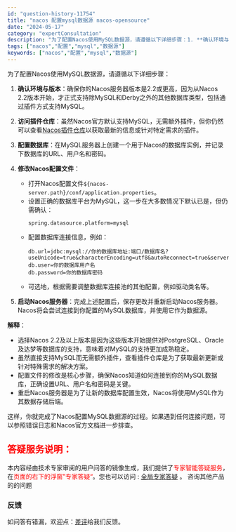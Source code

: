 ```yaml
---
id: "question-history-11754"
title: "nacos 配置mysql数据源 nacos-opensource"
date: "2024-05-17"
category: "expertConsultation"
description: "为了配置Nacos使用MySQL数据源，请遵循以下详细步骤：1. **确认环境与版本**：确保你的Nacos服务器版本是2.2或更高，因为从Nacos 2.2版本开始，才正式支持除MySQL和Derby之外的其他数据库类型，包括通过插件方式支持MySQL。2. **访问插件仓库**：虽然Nacos官"
tags: ["nacos","配置","mysql","数据源"]
keywords: ["nacos","配置","mysql","数据源"]
---
```


为了配置Nacos使用MySQL数据源，请遵循以下详细步骤：

1. **确认环境与版本**：确保你的Nacos服务器版本是2.2或更高，因为从Nacos 2.2版本开始，才正式支持除MySQL和Derby之外的其他数据库类型，包括通过插件方式支持MySQL。

2. **访问插件仓库**：虽然Nacos官方默认支持MySQL，无需额外插件，但你仍然可以查看[Nacos插件仓库](https://github.com/nacos-group/nacos-plugin)以获取最新的信息或针对特定需求的插件。

3. **配置数据库**：在MySQL服务器上创建一个用于Nacos的数据库实例，并记录下数据库的URL、用户名和密码。

4. **修改Nacos配置文件**：
   - 打开Nacos配置文件`${nacos-server.path}/conf/application.properties`。
   - 设置正确的数据库平台为MySQL，这一步在大多数情况下默认已是，但仍需确认：
     ```
     spring.datasource.platform=mysql
     ```
   - 配置数据库连接信息，例如：
     ```
     db.url=jdbc:mysql://你的数据库地址:端口/数据库名?useUnicode=true&characterEncoding=utf8&autoReconnect=true&serverTimezone=UTC
     db.user=你的数据库用户名
     db.password=你的数据库密码
     ```
   - 可选地，根据需要调整数据库连接池的其他配置，例如驱动类名等。

5. **启动Nacos服务器**：完成上述配置后，保存更改并重新启动Nacos服务器。Nacos将会尝试连接到你配置的MySQL数据库，并使用它作为数据源。

**解释**：
- 选择Nacos 2.2及以上版本是因为这些版本开始提供对PostgreSQL、Oracle及达梦等数据库的支持，意味着对MySQL的支持更加成熟稳定。
- 虽然直接支持MySQL而无需额外插件，查看插件仓库是为了获取最新更新或针对特殊需求的解决方案。
- 配置文件的修改是核心步骤，确保Nacos知道如何连接到你的MySQL数据库，正确设置URL、用户名和密码是关键。
- 重启Nacos服务器是为了让新的数据库配置生效，Nacos将使用MySQL作为其数据存储后端。

这样，你就完成了Nacos配置MySQL数据源的过程。如果遇到任何连接问题，可以参照错误日志和Nacos官方文档进一步排查。
## <font color="#FF0000">答疑服务说明：</font> 

本内容经由技术专家审阅的用户问答的镜像生成，我们提供了<font color="#FF0000">专家智能答疑服务</font>，在<font color="#FF0000">页面的右下的浮窗”专家答疑“</font>。您也可以访问 : [全局专家答疑](https://opensource.alibaba.com/chatBot) 。 咨询其他产品的的问题

### 反馈
如问答有错漏，欢迎点：[差评](https://ai.nacos.io/user/feedbackByEnhancerGradePOJOID?enhancerGradePOJOId=13781)给我们反馈。
